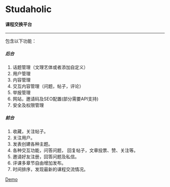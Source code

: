 # Studaholic

#### 课程交换平台
---

包含以下功能：  

##### 后台

1. 话题管理（文理艺体或者添加自定义）  
2. 用户管理  
3. 内容管理  
4. 交互内容管理（问题，帖子，评论）  
5. 举报管理  
6. 网站，邀请码及SEO配置(部分需要API支持)  
7. 安全及权限管理  

##### 前台  

1. 收藏，关注帖子。   
2. 关注用户。   
3. 发表创建各种主题。   
4. 各种交互功能，问答问题， 回复帖子，文章投票、赞、关注等。   
5. 邀请好友注册，回答问题及私信。   
6. 评课多章节自由增加发布。  
7. 时间排序，发现最新的课程交流情况。

<a href="studaholic.online" target="_blank">Demo</a>
